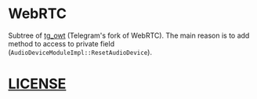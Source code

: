 # WebRTC

Subtree of [tg_owt](https://github.com/desktop-app/tg_owt) (Telegram's fork of WebRTC).
The main reason is to add method to access to private
field (`AudioDeviceModuleImpl::ResetAudioDevice`).

# [LICENSE](LICENSE)
